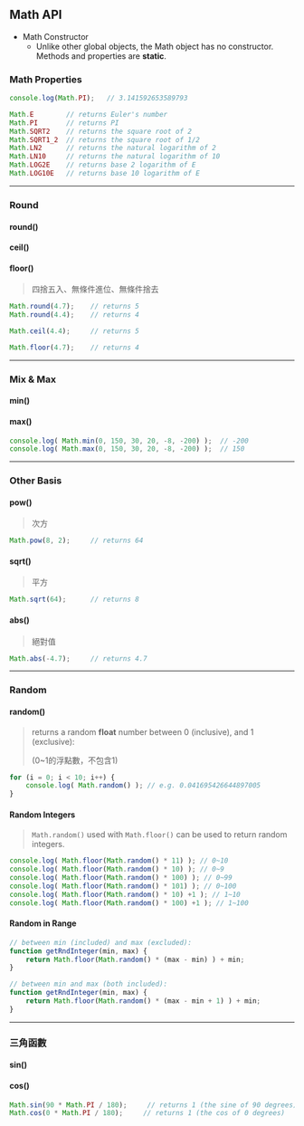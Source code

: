 ## Math API

* Math Constructor
  * Unlike other global objects, the Math object has no constructor. Methods and properties are __static__.





### Math Properties

````js
console.log(Math.PI);	// 3.141592653589793

Math.E        // returns Euler's number
Math.PI       // returns PI
Math.SQRT2    // returns the square root of 2
Math.SQRT1_2  // returns the square root of 1/2
Math.LN2      // returns the natural logarithm of 2
Math.LN10     // returns the natural logarithm of 10
Math.LOG2E    // returns base 2 logarithm of E
Math.LOG10E   // returns base 10 logarithm of E
````



----

### Round

#### round()

#### ceil()

#### floor()

> 四捨五入、無條件進位、無條件捨去

````js
Math.round(4.7);    // returns 5
Math.round(4.4);    // returns 4

Math.ceil(4.4);     // returns 5

Math.floor(4.7);    // returns 4
````



----

### Mix & Max

#### min()

#### max()

````js
console.log( Math.min(0, 150, 30, 20, -8, -200) );	// -200
console.log( Math.max(0, 150, 30, 20, -8, -200) );	// 150
````



----

### Other Basis



#### pow()

> 次方

````js
Math.pow(8, 2);		// returns 64
````



#### sqrt()

> 平方

````js
Math.sqrt(64);      // returns 8
````



#### abs()

> 絕對值

````js
Math.abs(-4.7);     // returns 4.7
````



----

### Random

#### random()

> returns a random __float__ number between 0 (inclusive),  and 1 (exclusive):
>
> (0~1的浮點數，不包含1)

````js
for (i = 0; i < 10; i++) {
    console.log( Math.random() ); // e.g. 0.041695426644897005
}
````



#### Random Integers

> `Math.random()` used with `Math.floor()` can be used to return random integers.

````js
console.log( Math.floor(Math.random() * 11) ); // 0~10
console.log( Math.floor(Math.random() * 10) ); // 0~9
console.log( Math.floor(Math.random() * 100) ); // 0~99
console.log( Math.floor(Math.random() * 101) ); // 0~100
console.log( Math.floor(Math.random() * 10) +1 ); // 1~10
console.log( Math.floor(Math.random() * 100) +1 ); // 1~100
````



#### Random in Range

````js
// between min (included) and max (excluded):
function getRndInteger(min, max) {
    return Math.floor(Math.random() * (max - min) ) + min;
}

// between min and max (both included):
function getRndInteger(min, max) {
    return Math.floor(Math.random() * (max - min + 1) ) + min;
}
````



----

### 三角函數

#### sin()

#### cos()

````js
Math.sin(90 * Math.PI / 180);     // returns 1 (the sine of 90 degrees)
Math.cos(0 * Math.PI / 180);     // returns 1 (the cos of 0 degrees)
````


